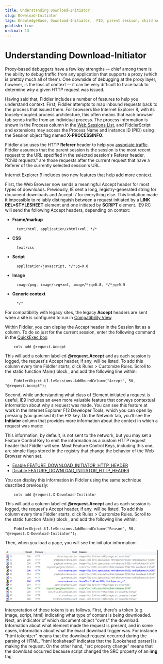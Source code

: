 ```yaml
---
title: Understanding Download-Initiator
slug: Download-Initiator
tags: KnowledgeBase, Download-Initiator,  PID, parent session, child session
publish: true
ordinal: 13
---
```


Understanding Download-Initiator
================================

Proxy-based debuggers have a few key strengths -- chief among them is the ability to debug traffic from any application that supports a proxy (which is prettdy much all of them). One downside of debugging at the proxy layer, however, is the loss of context -- it can be very difficult to trace back to determine *why* a given HTTP request was issued.

Having said that, Fiddler includes a number of features to help you understand context. First, Fiddler attempts to map inbound requests back to the process that issued them. For browsers like Internet Explorer 8, with its loosely-coupled process architecture, this often means that each browser tab sends traffic from an individual process. The process information is shown in the Process column in the [Web Sessions List][1], and FiddlerScript and extensions may access the Process Name and instance ID (PID) using the Session object flag named **X-PROCESSINFO**.

Fiddler also uses the HTTP **Referer** header to help you [associate traffic][2]. Fiddler assumes that the parent session is the session is the most recent request to the URL specified in the selected session's Referer header. "Child requests" are those requests after the current request that have a Referer of the currently selected session's URL. 

Internet Explorer 9 includes two new features that help add more context.

First, the Web Browser now sends a meaningful Accept header for most types of downloads. Previously, IE sent a long, registry-generated string for document downloads and Accept: */* for everything else. This limitation made it impossible to reliably distinguish between a request initiated by a **LINK REL=STYLESHEET** element and one initiated by **SCRIPT** element. IE9 RC will send the following Accept headers, depending on context:


+ **Frame/markup** 

		text/html, application/xhtml+xml, */*

+ **CSS** 

		text/css

+ **Script** 

		application/javascript, */*;q=0.8

+ **Image**	

		image/png, image/svg+xml, image/*;q=0.8, */*;q=0.5

+ **Generic context**

		*/*

For compatibility with legacy sites, the legacy **Accept** headers are sent when a site is configured to run in [Compatibility View][3].

Within Fiddler, you can display the Accept header in the Session list as a column. To do so just for the current session, enter the following command in the [QuickExec box][4]:

		cols add @request.Accept

This will add a column labelled **@request.Accept** and as each session is logged, the request's Accept header, if any, will be listed. To add this column every time Fiddler starts, click Rules > Customize Rules. Scroll to the static function Main() block , and add the following line within:

		FiddlerObject.UI.lvSessions.AddBoundColumn("Accept", 50, "@request.Accept");

Second, while understanding what class of Element initiated a request is useful, IE9 includes an even more valuable feature that conveys contextual information about why a request was made. You can see this feature at work in the Internet Explorer F12 Developer Tools, which you can open by pressing (you guessed it) the F12 key. On the Network tab, you'll see the **Initiator** column that provides more information about the context in which a request was made:



This information, by default, is not sent to the network, but you may set a Feature Control Key to emit the information as a custom HTTP request header that Fiddler will see. Most Feature Control Keys, including this one, are simple flags stored in the registry that change the behavior of the Web Browser when set.

+ [Enable FEATURE_DOWNLOAD_INITIATOR_HTTP_HEADER][7]
+ [Disable FEATURE_DOWNLOAD_INITIATOR_HTTP_HEADER][8]

You can display this information in Fiddler using the same technique described previously:

		cols add @request.X-Download-Initiator

This will add a column labelled **@request.Accept** and as each session is logged, the request's Accept header, if any, will be listed. To add this column every time Fiddler starts, click Rules > Customize Rules. Scroll to the static function Main() block , and add the following line within:

		FiddlerObject.UI.lvSessions.AddBoundColumn("Reason", 50, "@request.X-Download-Initiator");

Then, when you load a page, you will see the initiator information:

![Reason Column][5]

Interpretation of these tokens is as follows. First, there's a token (e.g. image, script, html) indicating what type of content is being downloaded. Next, an indicator of which document object "owns" the download. Information about what element made the request is present, and in some cases, information about what the exact download trigger was. For instance "html tokenizer" means that the download request occurred during the parsing of HTML. "html lookahead" indicates that the [Lookahead parser] is making the request. On the other hand, "src property change" means that the download occurred because script changed the SRC property of an **img** tag.

[1]: ../Observe-Traffic/Tasks/ViewSessionSummary
[2]: ../Observe-Traffic/Tasks/ParentChild
[3]: http://blogs.msdn.com/b/patricka/archive/2010/09/16/if-i-m-using-internet-explorer-9-beta-what-should-i-do-if-a-site-is-broken-or-hangs-or-crashes-etc.aspx
[4]: ./QuickExec
[5]: ../images/Download-Initiator/Download-Initiator.png
[6]: http://blogs.msdn.com/b/ieinternals/archive/2010/04/01/ie8-lookahead-downloader-fixed.aspx
[7]: https://www.fiddler2.com/dl/EnableDownloadInitiator.reg
[8]: https://www.fiddler2.com/dl/DisableDownloadInitiator.reg

